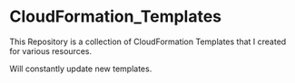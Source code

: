 # CloudFormation_Templates
This Repository is a collection of CloudFormation Templates that I created for various resources.

Will constantly update new templates.
